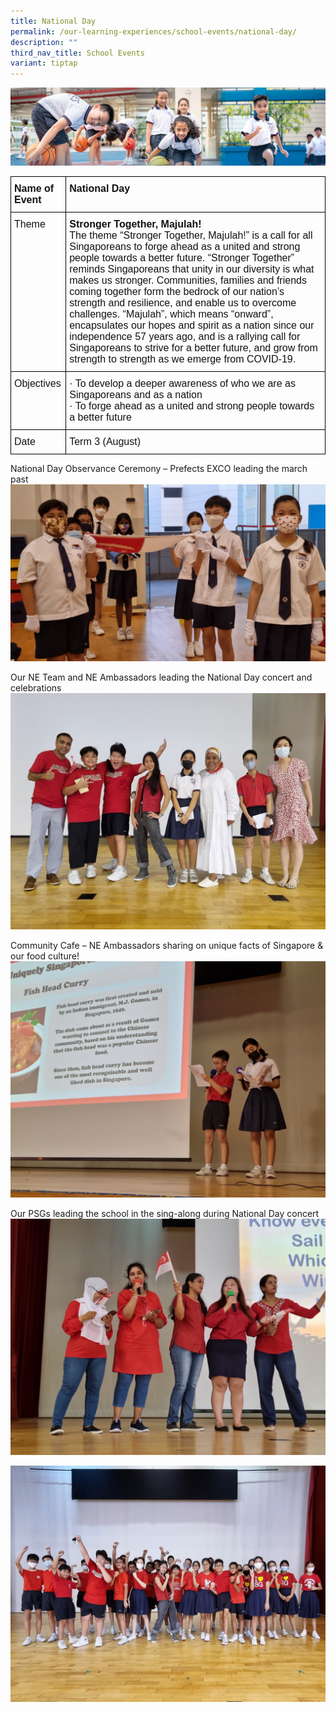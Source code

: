 ```yaml
---
title: National Day
permalink: /our-learning-experiences/school-events/national-day/
description: ""
third_nav_title: School Events
variant: tiptap
---
```

![](/images/Our%20Learning%20Experiences.jpg)

<style type="text/css">
.tg  {border-collapse:collapse;border-spacing:0;}
.tg td{border-color:black;border-style:solid;border-width:1px;font-family:Arial, sans-serif;font-size:14px;
  overflow:hidden;padding:10px 5px;word-break:normal;}
.tg th{border-color:black;border-style:solid;border-width:1px;font-family:Arial, sans-serif;font-size:14px;
  font-weight:normal;overflow:hidden;padding:10px 5px;word-break:normal;}
.tg .tg-svcv{color:#121212;font-size:16px;font-weight:bold;text-align:left;vertical-align:top}
.tg .tg-k7n2{color:#121212;font-size:16px;text-align:left;vertical-align:top}
</style>
<table class="tg">
<thead>
  <tr>
    <th class="tg-svcv">Name of Event</th>
    <th class="tg-svcv">National Day</th>
  </tr>
</thead>
<tbody>
  <tr>
    <td class="tg-k7n2">Theme</td>
    <td class="tg-k7n2"><span style="font-weight:bold">Stronger Together, Majulah!</span><br>The theme “Stronger Together, Majulah!” is a call for all Singaporeans to forge ahead as a united and strong people towards a better future. “Stronger Together” reminds Singaporeans that unity in our diversity is what makes us stronger. Communities, families and friends coming together form the bedrock of our nation’s strength and resilience, and enable us to overcome challenges. “Majulah”, which means “onward”, encapsulates our hopes and spirit as a nation since our independence 57 years ago, and is a rallying call for Singaporeans to strive for a better future, and grow from strength to strength as we emerge from COVID-19.</td>
  </tr>
  <tr>
    <td class="tg-k7n2">Objectives</td>
    <td class="tg-k7n2">·       To develop a deeper awareness of who we are as Singaporeans and as a nation <br>·       To forge ahead as a united and strong people towards a better future</td>
  </tr>
  <tr>
    <td class="tg-k7n2">Date</td>
    <td class="tg-k7n2">Term 3 (August)</td>
  </tr>
</tbody>
</table>

National Day Observance Ceremony – Prefects EXCO leading the march past
![](/images/National%20Day1.jpeg)


Our NE Team and NE Ambassadors leading the National Day concert and celebrations
![](/images/National%20Day2.jpeg)

Community Cafe – NE Ambassadors sharing on unique facts of Singapore &amp; our food culture!
![](/images/National%20Day3.jpeg)

Our PSGs leading the school in the sing-along during National Day concert
![](/images/National%20Day4.jpeg)

![](/images/National%20Day5.jpeg)